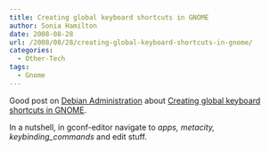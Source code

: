 ```yaml
---
title: Creating global keyboard shortcuts in GNOME
author: Sonia Hamilton
date: 2008-08-28
url: /2008/08/28/creating-global-keyboard-shortcuts-in-gnome/
categories:
  - Other-Tech
tags:
  - Gnome
---
```

Good post on [Debian Administration][1] about [Creating global keyboard shortcuts in GNOME][2].

In a nutshell, in gconf-editor navigate to *apps, metacity, keybinding_commands* and edit stuff.

 [1]: http://www.debian-administration.org/
 [2]: http://www.debian-administration.org/articles/611
